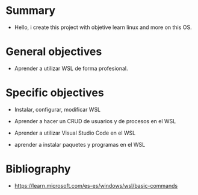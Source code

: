 
# Summary

- Hello, i create this project with objetive learn linux and more on this OS.

# General objectives

- Aprender a utilizar WSL de forma profesional.

# Specific objectives

- Instalar, configurar, modificar WSL

- Aprender a hacer un CRUD de usuarios y de procesos en el WSL

- Aprender a utilizar Visual Studio Code en el WSL

- aprender a instalar paquetes y programas en el WSL

# Bibliography

- https://learn.microsoft.com/es-es/windows/wsl/basic-commands
